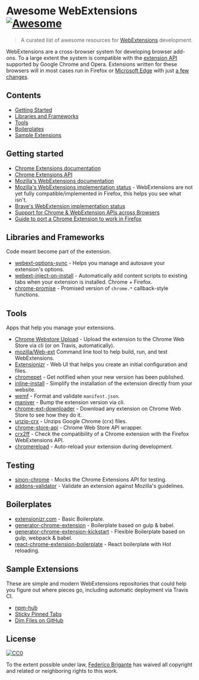 # Awesome WebExtensions [![Awesome](https://cdn.rawgit.com/sindresorhus/awesome/d7305f38d29fed78fa85652e3a63e154dd8e8829/media/badge.svg)](https://github.com/sindresorhus/awesome)

> A curated list of awesome resources for [WebExtensions](https://developer.mozilla.org/en-US/Add-ons/WebExtensions) development.

WebExtensions are a cross-browser system for developing browser add-ons. To a large extent the system is compatible with the [extension API](https://developer.chrome.com/extensions) supported by Google Chrome and Opera. Extensions written for these browsers will in most cases run in Firefox or [Microsoft Edge](https://developer.microsoft.com/en-us/microsoft-edge/platform/documentation/extensions/) with just [a few changes](https://developer.mozilla.org/en-US/Add-ons/WebExtensions/Porting_a_Google_Chrome_extension).

## Contents

- [Getting Started](#getting-started)
- [Libraries and Frameworks](#libraries-and-frameworks)
- [Tools](#tools)
- [Boilerplates](#boilerplates)
- [Sample Extensions](#sample-extensions)

## Getting started

- [Chrome Extensions documentation](https://developer.chrome.com/extensions)
- [Chrome Extensions API](https://developer.chrome.com/extensions/api_index)
- [Mozilla's WebExtensions documentation](https://developer.mozilla.org/en-US/Add-ons/WebExtensions)
- [Mozilla's WebExtensions implementation status](http://arewewebextensionsyet.com/) - WebExtensions are not yet fully compatible/implemented in Firefox, this helps you see what isn't.
- [Brave's WebExtension implementation status](https://github.com/brave/browser-laptop/wiki/Extensions-API-support)
- [Support for Chrome & WebExtension APIs across Browsers](https://developer.mozilla.org/en-US/Add-ons/WebExtensions/Browser_support_for_JavaScript_APIs)
- [Guide to port a Chrome Extension to work in Firefox](https://hacks.mozilla.org/2015/10/porting-chrome-extensions-to-firefox-with-webextensions/)

## Libraries and Frameworks

Code meant become part of the extension.

- [webext-options-sync](https://github.com/bfred-it/webext-options-sync) - Helps you manage and autosave your extension's options.
- [webext-inject-on-install](https://github.com/bfred-it/webext-inject-on-install) - Automatically add content scripts to existing tabs when your extension is installed. Chrome + Firefox.
- [chrome-promise](https://github.com/tfoxy/chrome-promise) - Promised version of `chrome.*` callback-style functions.

## Tools

Apps that help you manage your extensions.

- [Chrome Webstore Upload](https://github.com/DrewML/chrome-webstore-upload-cli) - Upload the extension to the Chrome Web Store via cli (or on Travis, automatically).
- [mozilla/Web-ext](https://github.com/mozilla/web-ext) Command line tool to help build, run, and test WebExtensions.
- [Extensionizr](http://extensionizr.com/) - Web UI that helps you create an initial configuration and files.
- [chromepet](https://github.com/ZenHubIO/chromepet) - Get notified when your new version has been published.
- [inline-install](https://github.com/alykoshin/inline-install) - Simplify the installation of the extension directly from your website.
- [wemf](https://github.com/pastak/wemf) - Format and validate `manifest.json`.
- [maniver](https://github.com/ragingwind/maniver) - Bump the extension version via cli.
- [chrome-ext-downloader](https://github.com/jiripospisil/chrome-ext-downloader) - Download any extension on Chrome Web Store to see how they do it.
- [unzip-crx](https://github.com/peerigon/unzip-crx) - Unzips Google Chrome (crx) files.
- [chrome-store-api](https://github.com/acvetkov/chrome-store-api) - Chrome Web Store API wrapper.
- [crx2ff](https://github.com/abarreir/crx2ff/) - Check the compatibility of a Chrome extension with the Firefox WebExtensions API.
- [chromereload](https://github.com/HaNdTriX/chromereload) - Auto-reload your extension during development.

## Testing

- [sinon-chrome](https://github.com/acvetkov/sinon-chrome) - Mocks the Chrome Extensions API for testing.
- [addons-validator](https://github.com/mozilla/addons-validator) - Validate an extension against Mozilla's guidelines.

## Boilerplates

- [extensionizr.com](http://extensionizr.com/) - Basic Boilerplate.
- [generator-chrome-extension](https://github.com/yeoman/generator-chrome-extension) - Boilerplate based on gulp & babel.
- [generator-chrome-extension-kickstart](https://github.com/handtrix/generator-chrome-extension-kickstart) - Flexible Boilerplate based on gulp, webpack & babel.
- [react-chrome-extension-boilerplate](https://github.com/jhen0409/react-chrome-extension-boilerplate) - React boilerplate with Hot reloading.

## Sample Extensions

These are simple and modern WebExtensions repositories that could help you figure out where pieces go, including automatic deployment via Travis CI.

- [npm-hub](https://github.com/zeke/npm-hub)
- [Sticky Pinned Tabs](https://github.com/bfred-it/sticky-pinned-tabs)
- [Dim Files on GitHub](https://github.com/bfred-it/dim-files-on-github)

## License

[![CC0](http://mirrors.creativecommons.org/presskit/buttons/88x31/svg/cc-zero.svg)](https://creativecommons.org/publicdomain/zero/1.0/)

To the extent possible under law, [Federico Brigante](http://bfred.it) has waived all copyright and related or neighboring rights to this work.
